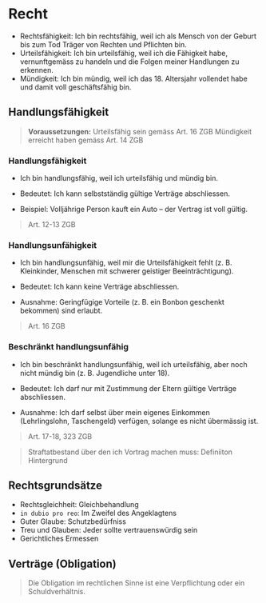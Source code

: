 # Recht

* Rechtsfähigkeit: Ich bin rechtsfähig, weil ich als Mensch von der Geburt bis zum Tod Träger von Rechten und Pflichten bin.
* Urteilsfähigkeit: Ich bin urteilsfähig, weil ich die Fähigkeit habe, vernunftgemäss zu handeln und die Folgen meiner Handlungen zu erkennen.
* Mündigkeit: Ich bin mündig, weil ich das 18. Altersjahr vollendet habe und damit voll geschäftsfähig bin.

## Handlungsfähigkeit

> **Voraussetzungen:**
> Urteilsfähig sein gemäss Art. 16 ZGB
> Mündigkeit erreicht haben gemäss Art. 14 ZGB

### Handlungsfähigkeit
* Ich bin handlungsfähig, weil ich urteilsfähig und mündig bin.

* Bedeutet: Ich kann selbstständig gültige Verträge abschliessen.
* Beispiel: Volljährige Person kauft ein Auto – der Vertrag ist voll gültig.

> Art. 12-13 ZGB

### Handlungsunfähigkeit
* Ich bin handlungsunfähig, weil mir die Urteilsfähigkeit fehlt (z. B. Kleinkinder, Menschen mit schwerer geistiger Beeinträchtigung).

* Bedeutet: Ich kann keine Verträge abschliessen.
* Ausnahme: Geringfügige Vorteile (z. B. ein Bonbon geschenkt bekommen) sind erlaubt.

> Art. 16 ZGB

### Beschränkt handlungsunfähig
* Ich bin beschränkt handlungsunfähig, weil ich urteilsfähig, aber noch nicht mündig bin (z. B. Jugendliche unter 18).

* Bedeutet: Ich darf nur mit Zustimmung der Eltern gültige Verträge abschliessen.
* Ausnahme: Ich darf selbst über mein eigenes Einkommen (Lehrlingslohn, Taschengeld) verfügen, solange es nicht übermässig ist.

> Art. 17-18, 323 ZGB

> Straftatbestand über den ich Vortrag machen muss: 
> Definiiton
> Hintergrund

## Rechtsgrundsätze

* Rechtsgleichheit: Gleichbehandlung
* `in dubio pro reo`: Im Zweifel des Angeklagtens
* Guter Glaube: Schutzbedürfniss
* Treu und Glauben: Jeder sollte vertrauenswürdig sein
* Gerichtliches Ermessen

## Verträge (Obligation)

> Die Obligation im rechtlichen Sinne ist eine Verpflichtung oder ein Schuldverhältnis.


